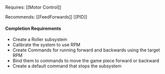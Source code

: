 
Requires:
[[Motor Control]]

Recommends:
[[FeedForwards]]
[[PID]]

#### Completion Requirements
- Create a Roller subsystem
- Calibrate the system to use RPM
- Create Commands for running forward and backwards using the target RPM
- Bind them to commands to move the game piece forward or backward
- Create a default command that stops the subsystem



